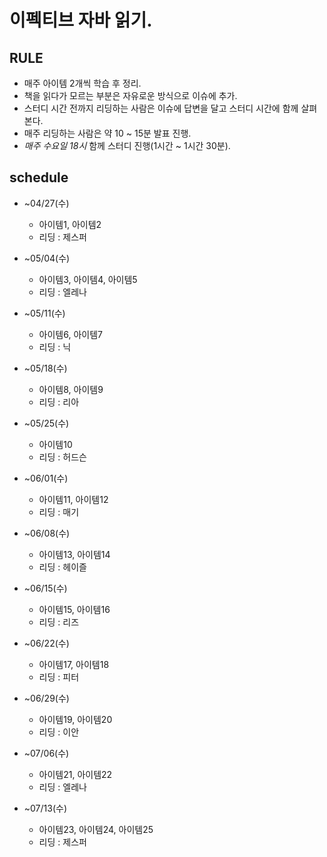 # 이펙티브 자바 읽기.


## RULE 

- 매주 아이템 2개씩 학습 후 정리.
- 책을 읽다가 모르는 부분은 자유로운 방식으로 이슈에 추가.
- 스터디 시간 전까지 리딩하는 사람은 이슈에 답변을 달고 스터디 시간에 함께 살펴본다.
- 매주 리딩하는 사람은 약 10 ~ 15분 발표 진행.
- *매주 수요일 18시* 함께 스터디 진행(1시간 ~ 1시간 30분).

## schedule

- ~04/27(수)
    - 아이템1, 아이템2
    - 리딩 : 제스퍼

- ~05/04(수)
    - 아이템3, 아이템4, 아이템5
    - 리딩 : 엘레나

- ~05/11(수)
    - 아이템6, 아이템7
    - 리딩 : 닉

- ~05/18(수)
    - 아이템8, 아이템9
    - 리딩 : 리아

- ~05/25(수)
    - 아이템10
    - 리딩 : 허드슨

- ~06/01(수)
    - 아이템11, 아이템12
    - 리딩 : 매기

- ~06/08(수)
    - 아이템13, 아이템14
    - 리딩 : 헤이즐

- ~06/15(수)
    - 아이템15, 아이템16
    - 리딩 : 리즈

- ~06/22(수)
    - 아이템17, 아이템18
    - 리딩 : 피터

- ~06/29(수)
    - 아이템19, 아이템20
    - 리딩 : 이안

- ~07/06(수)
    - 아이템21, 아이템22
    - 리딩 : 엘레나

- ~07/13(수)
    - 아이템23, 아이템24, 아이템25
    - 리딩 : 제스퍼


